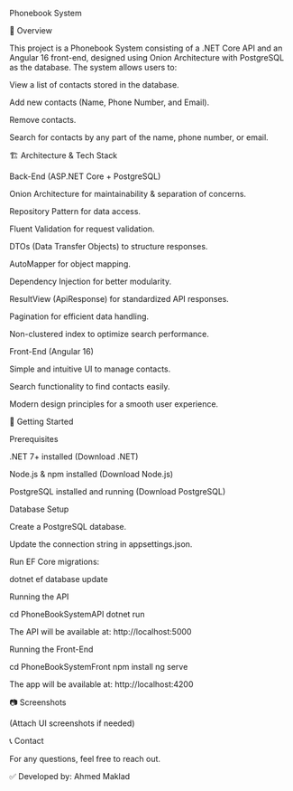 Phonebook System

📌 Overview

This project is a Phonebook System consisting of a .NET Core API and an Angular 16 front-end, designed using Onion Architecture with PostgreSQL as the database. The system allows users to:

View a list of contacts stored in the database.

Add new contacts (Name, Phone Number, and Email).

Remove contacts.

Search for contacts by any part of the name, phone number, or email.

🏗 Architecture & Tech Stack

Back-End (ASP.NET Core + PostgreSQL)

Onion Architecture for maintainability & separation of concerns.

Repository Pattern for data access.

Fluent Validation for request validation.

DTOs (Data Transfer Objects) to structure responses.

AutoMapper for object mapping.

Dependency Injection for better modularity.

ResultView (ApiResponse) for standardized API responses.

Pagination for efficient data handling.

Non-clustered index to optimize search performance.

Front-End (Angular 16)

Simple and intuitive UI to manage contacts.

Search functionality to find contacts easily.

Modern design principles for a smooth user experience.

🚀 Getting Started

Prerequisites

.NET 7+ installed (Download .NET)

Node.js & npm installed (Download Node.js)

PostgreSQL installed and running (Download PostgreSQL)

Database Setup

Create a PostgreSQL database.

Update the connection string in appsettings.json.

Run EF Core migrations:

dotnet ef database update

Running the API

cd PhoneBookSystemAPI
 dotnet run

The API will be available at: http://localhost:5000

Running the Front-End

cd PhoneBookSystemFront
npm install
ng serve

The app will be available at: http://localhost:4200

📷 Screenshots

(Attach UI screenshots if needed)

📞 Contact

For any questions, feel free to reach out.

✅ Developed by: Ahmed Maklad

